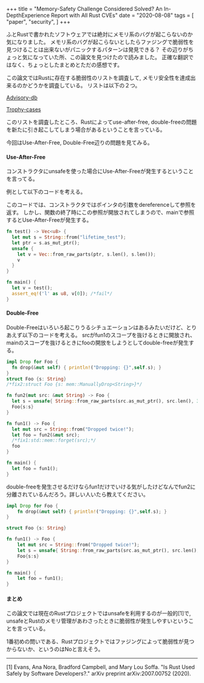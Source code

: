 +++
title = "Memory-Safety Challenge Considered Solved? An In-DepthExperience Report with All Rust CVEs"
date = "2020-08-08"
tags = [
    "paper",
    "security",
]
+++

ふとRustで書かれたソフトウェアでは絶対にメモリ系のバグが起こらないのか気になりました。
メモリ系のバグが起こらないとしたらファジングで脆弱性を見つけることは出来ないがパニックするパターンは発見できる？
その辺りがちょっと気になっていた所、この論文を見つけたので読みました。
正確な翻訳ではなく、ちょっとしたまとめとただの感想です。

この論文ではRustに存在する脆弱性のリストを調査して, メモリ安全性を達成出来るのかどうかを調査している。
リストは以下の２つ。

[Advisory-db](https://github.com/RustSec/advisory-db)

[Trophy-cases](https://github.com/rust-fuzz/trophy-case)

このリストを調査したところ、Rustによってuse-after-free, double-freeの問題を新たに引き起こしてしまう場合があるということを言っている。

今回はUse-After-Free, Double-Free辺りの問題を見てみる。

#### Use-After-Free
コンストラクタにunsafeを使った場合にUse-After-Freeが発生するということを言ってる。

例として以下のコードを考える。

このコードでは、コンストラクタではポインタの引数をdereferenceして参照を返す。
しかし、関数の終了時にこの参照が開放されてしまうので、mainで参照するとUse-After-Freeが発生する。
```rust
fn test() -> Vec<u8> {
  let mut s = String::from("lifetime_test");
  let ptr = s.as_mut_ptr();
  unsafe {
    let v = Vec::from_raw_parts(ptr, s.len(), s.len());
    v
  }
}

fn main() {
  let v = test();
  assert_eq!('l' as u8, v[0]); /*fail*/
}
```

#### Double-Free
Double-Freeはいろいろ起こりうるシチュエーションはあるみたいだけど、とりあえず以下のコードを考える。
srcがfun1のスコープを抜けるときに開放され、mainのスコープを抜けるときにfooの開放をしようとしてdouble-freeが発生する。
```rust
impl Drop for Foo {
  fn drop(&mut self) { println!("Dropping: {}",self.s); }
}
struct Foo {s: String}
/*fix2:struct Foo {s: mem::ManuallyDrop<String>}*/

fn fun2(mut src: &mut String) -> Foo {
  let s = unsafe{ String::from_raw_parts(src.as_mut_ptr(), src.len(), 32) };
  Foo{s:s}
}

fn fun1() -> Foo {
  let mut src = String::from("Dropped twice!");
  let foo = fun2(&mut src);
  /*fix1:std::mem::forget(src);*/
  foo
}

fn main() {
  let foo = fun1();
}
```

double-freeを発生させるだけならfun1だけでいける気がしたけどなんでfun2に分離されているんだろう。詳しい人いたら教えてください。
```rust
impl Drop for Foo {
    fn drop(&mut self) { println!("Dropping: {}",self.s); }
}

struct Foo {s: String}

fn fun1() -> Foo {
    let mut src = String::from("Dropped twice!");
    let s = unsafe{ String::from_raw_parts(src.as_mut_ptr(), src.len(), 32) };
    Foo{s:s}
}

fn main() {
    let foo = fun1();
}
```

#### まとめ
この論文では現在のRustプロジェクトではunsafeを利用するのが一般的[1]で, unsafeとRustのメモリ管理があわさったときに脆弱性が発生しやすいということを言っている。

1番初めの問いである、Rustプロジェクトではファジングによって脆弱性が見つからないか、というのはNoと言えそう。

---

[1] Evans, Ana Nora, Bradford Campbell, and Mary Lou Soffa. "Is Rust Used Safely by Software Developers?." arXiv preprint arXiv:2007.00752 (2020).

